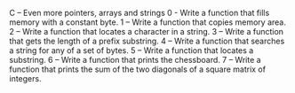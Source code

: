 C – Even more pointers, arrays and strings
0 - Write a function that fills memory with a constant byte.
1 – Write a function that copies memory area.
2 – Write a function that locates a character in a string.
3 – Write a function that gets the length of a prefix substring.
4 – Write a function that searches a string for any of a set of bytes.
5 – Write a function that locates a substring.
6 – Write a function that prints the chessboard.
7 – Write a function that prints the sum of the two diagonals of a square matrix of integers.
